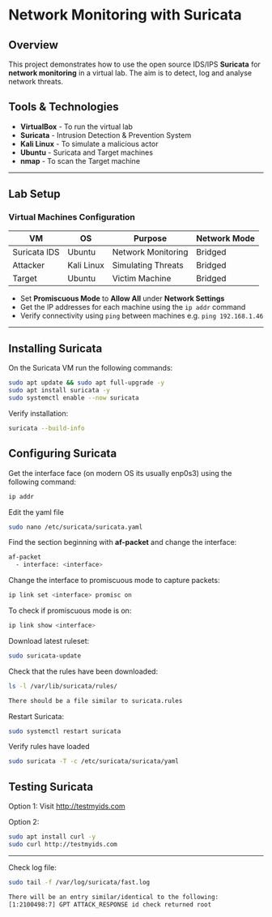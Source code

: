 #  Network Monitoring with Suricata

## Overview 
This project demonstrates how to use the open source IDS/IPS **Suricata** for **network monitoring** in a virtual lab.  The aim is to detect, log and analyse network threats.

## Tools & Technologies
- **VirtualBox** - To run the virtual lab
- **Suricata** - Intrusion Detection & Prevention System
- **Kali Linux** - To simulate a malicious actor
- **Ubuntu** - Suricata and Target machines
-  **nmap** - To scan the Target machine

---

## Lab Setup

### Virtual Machines Configuration

| VM           | OS         | Purpose            | Network Mode    |
|--------------|------------|--------------------|-----------------|
| Suricata IDS | Ubuntu     | Network Monitoring | Bridged         |
| Attacker     | Kali Linux | Simulating Threats | Bridged         |
| Target       | Ubuntu     | Victim Machine     | Bridged         |

- Set **Promiscuous Mode** to **Allow All** under **Network Settings**
- Get the IP addresses for each machine using the `ip addr` command
- Verify connectivity using `ping` between machines e.g. `ping 192.168.1.46`

--- 

## Installing Suricata

On the Suricata VM run the following commands:
``` bash
sudo apt update && sudo apt full-upgrade -y
sudo apt install suricata -y 
sudo systemctl enable --now suricata
```

Verify installation:
``` bash
suricata --build-info 
```

## Configuring Suricata
 
Get the interface face (on modern OS its usually enp0s3) using the following command:
```bash 
ip addr
```

Edit the yaml file 

``` bash
sudo nano /etc/suricata/suricata.yaml
```

Find the section beginning with **af-packet** and change the interface:
``` bash 
af-packet
  - interface: <interface>
```
Change the interface to promiscuous mode to capture packets:
``` bash
ip link set <interface> promisc on
```
To check if promiscuous mode is on: 
``` bash
ip link show <interface> 
``` 

Download latest ruleset:
``` bash 
sudo suricata-update 
```

Check that the rules have been downloaded:
``` bash 
ls -l /var/lib/suricata/rules/

There should be a file similar to suricata.rules
``` 

Restart Suricata:
``` bash
sudo systemctl restart suricata
```
Verify rules have loaded
``` bash
sudo suricata -T -c /etc/suricata/suricata/yaml
```

## Testing Suricata
Option 1:
Visit http://testmyids.com 

Option 2:
``` bash 
sudo apt install curl -y 
sudo curl http://testmyids.com
```
---

Check log file:
``` bash
sudo tail -f /var/log/suricata/fast.log

There will be an entry similar/identical to the following:
[1:2100498:7] GPT ATTACK_RESPONSE id check returned root

```

